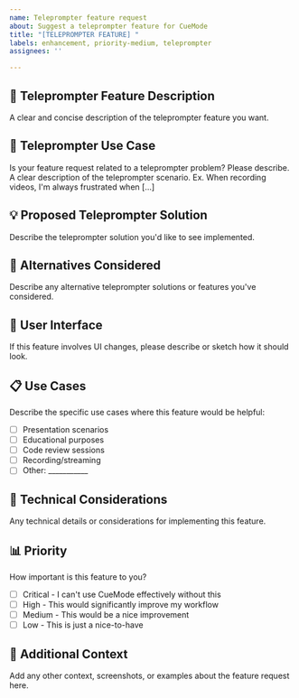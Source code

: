 ```yaml
---
name: Teleprompter feature request
about: Suggest a teleprompter feature for CueMode
title: "[TELEPROMPTER FEATURE] "
labels: enhancement, priority-medium, teleprompter
assignees: ''

---
```


## 🚀 Teleprompter Feature Description

A clear and concise description of the teleprompter feature you want.

## 🎯 Teleprompter Use Case

Is your feature request related to a teleprompter problem? Please describe.
A clear description of the teleprompter scenario. Ex. When recording videos, I'm always frustrated when [...]

## 💡 Proposed Teleprompter Solution

Describe the teleprompter solution you'd like to see implemented.

## 🔀 Alternatives Considered

Describe any alternative teleprompter solutions or features you've considered.

## 🎨 User Interface

If this feature involves UI changes, please describe or sketch how it should look.

## 📋 Use Cases

Describe the specific use cases where this feature would be helpful:

- [ ] Presentation scenarios
- [ ] Educational purposes
- [ ] Code review sessions
- [ ] Recording/streaming
- [ ] Other: ___________

## 🔧 Technical Considerations

Any technical details or considerations for implementing this feature.

## 📊 Priority

How important is this feature to you?

- [ ] Critical - I can't use CueMode effectively without this
- [ ] High - This would significantly improve my workflow
- [ ] Medium - This would be a nice improvement
- [ ] Low - This is just a nice-to-have

## 📄 Additional Context

Add any other context, screenshots, or examples about the feature request here.
